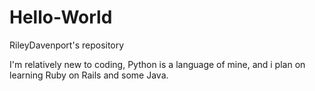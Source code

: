 # Hello-World
RileyDavenport's repository

I'm relatively new to coding, Python is a language of mine, and i plan on learning Ruby on Rails and some Java.
